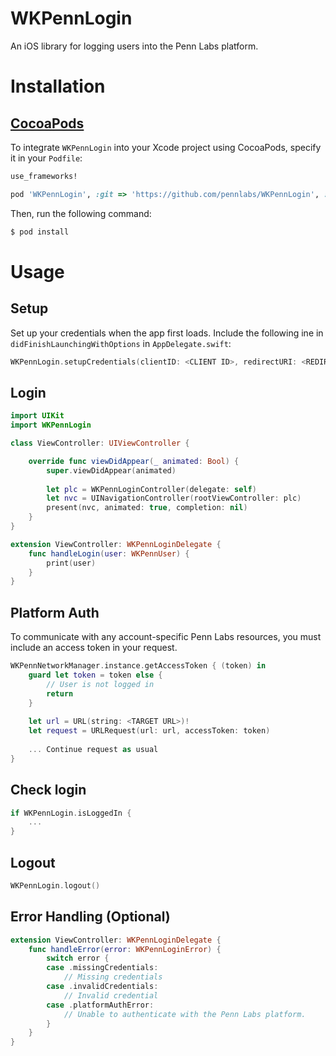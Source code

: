 # WKPennLogin
An iOS library for logging users into the Penn Labs platform.

# Installation

## [CocoaPods](http://cocoapods.org)

To integrate `WKPennLogin` into your Xcode project using CocoaPods, specify it in your `Podfile`:

```ruby
use_frameworks!

pod 'WKPennLogin', :git => 'https://github.com/pennlabs/WKPennLogin', :branch => 'master'
```

Then, run the following command:

```bash
$ pod install
```

# Usage

## Setup
Set up your credentials when the app first loads. Include the following ine in `didFinishLaunchingWithOptions` in `AppDelegate.swift`:
```swift
WKPennLogin.setupCredentials(clientID: <CLIENT ID>, redirectURI: <REDIRECT URI>)
```

## Login
```swift
import UIKit
import WKPennLogin

class ViewController: UIViewController {

    override func viewDidAppear(_ animated: Bool) {
        super.viewDidAppear(animated)
        
        let plc = WKPennLoginController(delegate: self)
        let nvc = UINavigationController(rootViewController: plc)
        present(nvc, animated: true, completion: nil)
    }
}

extension ViewController: WKPennLoginDelegate {
    func handleLogin(user: WKPennUser) {
        print(user)
    }
}
```

## Platform Auth
To communicate with any account-specific Penn Labs resources, you must include an access token in your request.
```swift
WKPennNetworkManager.instance.getAccessToken { (token) in
    guard let token = token else {
        // User is not logged in
        return
    }
    
    let url = URL(string: <TARGET URL>)!
    let request = URLRequest(url: url, accessToken: token)
    
    ... Continue request as usual
}
```

## Check login
```swift
if WKPennLogin.isLoggedIn {
    ...
}
```
## Logout
```swift
WKPennLogin.logout()
```

## Error Handling (Optional)
```swift
extension ViewController: WKPennLoginDelegate {
    func handleError(error: WKPennLoginError) {
        switch error {
        case .missingCredentials:
            // Missing credentials
        case .invalidCredentials:
            // Invalid credential
        case .platformAuthError:
            // Unable to authenticate with the Penn Labs platform.
        }
    }
}
```
